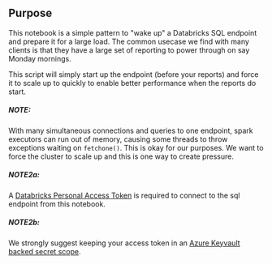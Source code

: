 ## Purpose
This notebook is a simple pattern to "wake up" a Databricks SQL endpoint and prepare it for a large load.
The common usecase we find with many clients is that they have a large set of reporting to power through on say Monday mornings.

This script will simply start up the endpoint (before your reports) and force it to scale up to quickly to enable better performance when the reports do start.

##### NOTE: 

With many simultaneous connections and queries to one endpoint, spark executors can run out of memory, causing some threads to throw exceptions waiting on `fetchone()`. This is okay for our purposes. We want to force the cluster to scale up and this is one way to create pressure.

##### NOTE2a: 

A [Databricks Personal Access Token](https://docs.databricks.com/dev-tools/api/latest/authentication.html#:~:text=Generate%20a%20personal%20access%20token,-This%20section%20describes&text=Settings%20in%20the%20lower%20left,the%20Generate%20New%20Token%20button.) is required to connect to the sql endpoint from this notebook.

##### NOTE2b: 

We strongly suggest keeping your access token in an [Azure Keyvault backed secret scope](https://docs.microsoft.com/en-us/azure/databricks/security/secrets/secret-scopes).
